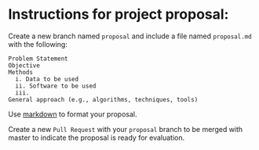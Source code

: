 # Instructions for project proposal:

Create a new branch named `proposal` and include a file named `proposal.md` with the following:

```
Problem Statement
Objective
Methods 
  i. Data to be used 
  ii. Software to be used 
  iii. 
General approach (e.g., algorithms, techniques, tools)
```
Use [markdown](https://guides.github.com/pdfs/markdown-cheatsheet-online.pdf) to format your proposal.

Create a new `Pull Request` with your `proposal` branch to be merged with master to indicate the proposal is ready for evaluation.
